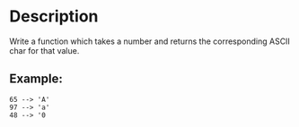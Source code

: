 # Description

Write a function which takes a number and returns the corresponding ASCII char for that value.

## Example:

```
65 --> 'A'
97 --> 'a'
48 --> '0
```
